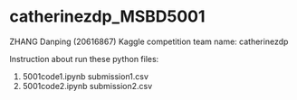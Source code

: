 # catherinezdp_MSBD5001
ZHANG Danping (20616867)
Kaggle competition team name: catherinezdp


Instruction about run these python files:
1. 5001code1.ipynb   submission1.csv
2. 5001code2.ipynb   submission2.csv
